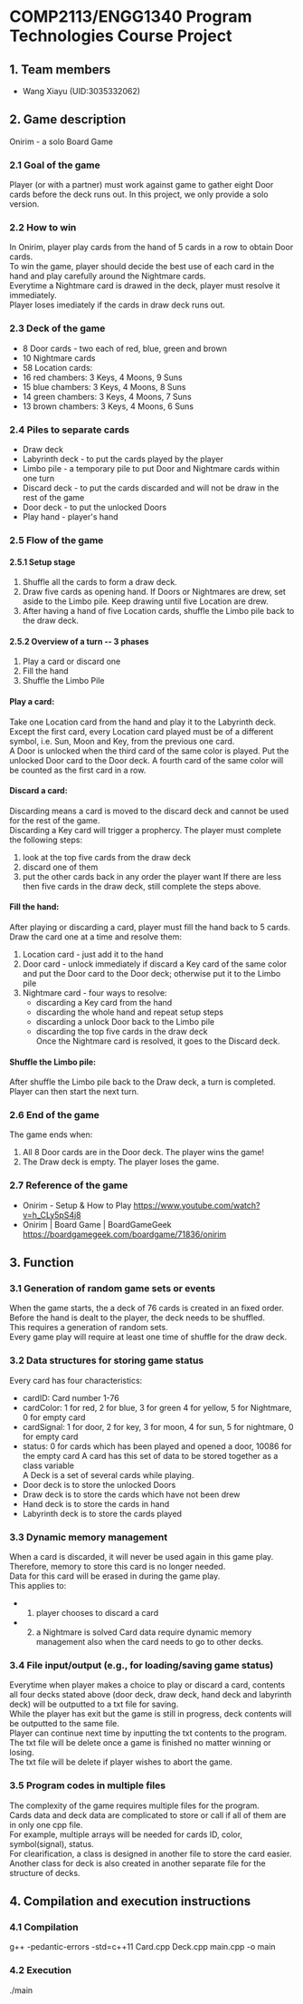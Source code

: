 # COMP2113/ENGG1340 Program Technologies Course Project

## 1. Team members
- Wang Xiayu (UID:3035332062)
## 2. Game description
Onirim - a solo Board Game
### 2.1 Goal of the game
Player (or with a partner) must work against game to gather eight Door cards before the deck runs out. In this project, we only provide a solo version. 
### 2.2 How to win
In Onirim, player play cards from the hand of 5 cards in a row to obtain Door cards.</br>
To win the game, player should decide the best use of each card in the hand and play carefully around the Nightmare cards.</br>
Everytime a Nightmare card is drawed in the deck, player must resolve it immediately. </br>
Player loses imediately if the cards in draw deck runs out.</br>
### 2.3 Deck of the game
- 8 Door cards - two each of red, blue, green and brown
- 10 Nightmare cards
- 58 Location cards:
- 16 red chambers: 3 Keys, 4 Moons, 9 Suns
- 15 blue chambers: 3 Keys, 4 Moons, 8 Suns
- 14 green chambers: 3 Keys, 4 Moons, 7 Suns
- 13 brown chambers: 3 Keys, 4 Moons, 6 Suns
### 2.4 Piles to separate cards
- Draw deck
- Labyrinth deck	- to put the cards played by the player
- Limbo pile 		- a temporary pile to put Door and Nightmare cards within one turn
- Discard deck 		- to put the cards discarded and will not be draw in the rest of the game
- Door deck		- to put the unlocked Doors
- Play hand		- player's hand
### 2.5 Flow of the game
#### 2.5.1 Setup stage
1. Shuffle all the cards to form a draw deck.
2. Draw five cards as opening hand. If Doors or Nightmares are drew, set aside to the Limbo pile. Keep drawing until five Location are drew.
3. After having a hand of five Location cards, shuffle the Limbo pile back to the draw deck.
#### 2.5.2 Overview of a turn -- 3 phases
1. Play a card or discard one
2. Fill the hand
3. Shuffle the Limbo Pile
#### **Play a card:**
Take one Location card from the hand and play it to the Labyrinth deck.</br>
Except the first card, every Location card played must be of a different symbol, i.e. Sun, Moon and Key, from the previous one card.</br>
A Door is unlocked when the third card of the same color is played. Put the unlocked Door card to the Door deck. A fourth card of the same color will be counted as the first card in a row. </br>
#### **Discard a card:** 
Discarding means a card is moved to the discard deck and cannot be used for the rest of the game.</br>
Discarding a Key card will trigger a prophercy. The player must complete the following steps:</br>
1. look at the top five cards from the draw deck
2. discard one of them 
3. put the other cards back in any order the player want
If there are less then five cards in the draw deck, still complete the steps above.</br>
#### **Fill the hand:**
After playing or discarding a card, player must fill the hand back to 5 cards.</br>
Draw the card one at a time and resolve them:</br>
1. Location card - just add it to the hand</br>
2. Door card - unlock immediately if discard a Key card of the same color and put the Door card to the Door deck; otherwise put it to the Limbo pile </br>
3. Nightmare card - four ways to resolve:
   - discarding a Key card from the hand</br>
   - discarding the whole hand and repeat setup steps</br>
   - discarding a unlock Door back to the Limbo pile</br>
   - discarding the top five cards in the draw deck</br>
Once the Nightmare card is resolved, it goes to the Discard deck.</br>

#### **Shuffle the Limbo pile:**
After shuffle the Limbo pile back to the Draw deck, a turn is completed. Player can then start the next turn.
	
### 2.6 End of the game
The game ends when:</br>
1. All 8 Door cards are in the Door deck. The player wins the game!</br>
2. The Draw deck is empty. The player loses the game.</br>

### 2.7 Reference of the game
- Onirim - Setup & How to Play https://www.youtube.com/watch?v=h_CLy5pS4j8
- Onirim | Board Game | BoardGameGeek https://boardgamegeek.com/boardgame/71836/onirim

## 3. Function
### 3.1 Generation of random game sets or events
When the game starts, the a deck of 76 cards is created in an fixed order. </br>
Before the hand is dealt to the player, the deck needs to be shuffled. </br>
This requires a generation of random sets.</br>
Every game play will require at least one time of shuffle for the draw deck.</br>
### 3.2 Data structures for storing game status
Every card has four characteristics:</br>
- cardID: Card number 1-76
- cardColor: 1 for red, 2 for blue, 3 for green 4 for yellow, 5 for Nightmare, 0 for empty card 
- cardSignal: 1 for door, 2 for key, 3 for moon, 4 for sun, 5 for nightmare, 0 for empty card
- status: 0 for cards which has been played and opened a door, 10086 for the empty card
A card has this set of data to be stored together as a class variable</br>
A Deck is a set of several cards while playing.</br>
- Door deck is to store the unlocked Doors
- Draw deck is to store the cards which have not been drew
- Hand deck is to store the cards in hand
- Labyrinth deck is to store the cards played
### 3.3 Dynamic memory management
When a card is discarded, it will never be used again in this game play.</br>
Therefore, memory to store this card is no longer needed.</br>
Data for this card will be erased in during the game play.</br>
This applies to: </br>
- 1) player chooses to discard a card
- 2) a Nightmare is solved
Card data require dynamic memory management also when the card needs to go to other decks.</br>
### 3.4 File input/output (e.g., for loading/saving game status)
Everytime when player makes a choice to play or discard a card, contents all four decks stated above (door deck, draw deck, hand deck and labyrinth deck) will be outputted to a txt file for saving.</br>
While the player has exit but the game is still in progress, deck contents will be outputted to the same file.</br>
Player can continue next time by inputting the txt contents to the program.</br>
The txt file will be delete once a game is finished no matter winning or losing.</br>
The txt file will be delete if player wishes to abort the game.</br>
### 3.5 Program codes in multiple files
The complexity of the game requires multiple files for the program.</br>
Cards data and deck data are complicated to store or call if all of them are in only one cpp file.</br>
For example, multiple arrays will be needed for cards ID, color, symbol(signal), status.</br>
For clearification, a class is designed in another file to store the card easier.</br>
Another class for deck is also created in another separate file for the structure of decks.</br>

## 4. Compilation and execution instructions
### 4.1 Compilation 
g++ -pedantic-errors -std=c++11 Card.cpp Deck.cpp main.cpp -o main
### 4.2 Execution
./main
